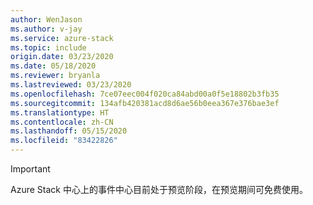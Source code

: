 ```yaml
---
author: WenJason
ms.author: v-jay
ms.service: azure-stack
ms.topic: include
origin.date: 03/23/2020
ms.date: 05/18/2020
ms.reviewer: bryanla
ms.lastreviewed: 03/23/2020
ms.openlocfilehash: 7ce07eec004f020ca84abd00a0f5e18802b3fb35
ms.sourcegitcommit: 134afb420381acd8d6ae56b0eea367e376bae3ef
ms.translationtype: HT
ms.contentlocale: zh-CN
ms.lasthandoff: 05/15/2020
ms.locfileid: "83422826"
---
```

> [!IMPORTANT]
> Azure Stack 中心上的事件中心目前处于预览阶段，在预览期间可免费使用。